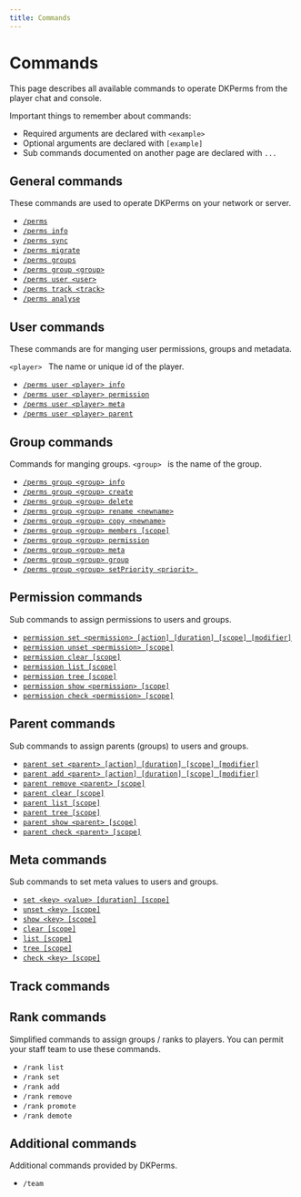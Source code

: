 ```yaml
---
title: Commands
---
```


# Commands

This page describes all available commands to operate DKPerms from the player chat and console.

Important things to remember about commands:
* Required arguments are declared with ```<example>```
* Optional arguments are declared with ```[example]```
* Sub commands documented on another page are declared with ```...```

## General commands
These commands are used to operate DKPerms on your network or server.

* [```/perms```](general-commands.md#perms)
* [```/perms info```](general-commands.md#perms-info)
* [```/perms sync```](general-commands.md#perms-sync)
* [```/perms migrate```](general-commands.md#perms-migrate-system)
* [```/perms groups```](general-commands.md#perms-groups)
* [```/perms group <group>```](general-commands.md#perms-group-group-)
* [```/perms user <user>```](general-commands.md#perms-user-player-)
* [```/perms track <track>```](general-commands.md#perms-track-track-)
* [```/perms analyse```](general-commands.md#perms-analyse-action)

## User commands
These commands are for manging user permissions, groups and metadata.

```<player> ``` The name or unique id of the player.

* [```/perms user <player> info```](user-commands.md#perms-user-player-info)
* [```/perms user <player> permission```](user-commands.md#perms-user-player-permission-)
* [```/perms user <player> meta```](user-commands.md#perms-user-player-meta-)
* [```/perms user <player> parent```](user-commands.md#perms-user-player-parent-)

## Group commands
Commands for manging groups. ```<group> ``` is the name of the group.

* [```/perms group <group> info```](group-commands.md#perms-group-group-create)
* [```/perms group <group> create```](group-commands.md#perms-group-group-create)
* [```/perms group <group> delete```](group-commands.md#perms-group-group-delete)
* [```/perms group <group> rename <newname>```](group-commands.md#perms-group-group-rename-newname)
* [```/perms group <group> copy <newname>```](group-commands.md#perms-group-group-copy-newname)
* [```/perms group <group> members [scope]```](group-commands.md#perms-group-group-rename-newname)
* [```/perms group <group> permission```](group-commands.md#perms-group-group-permission)
* [```/perms group <group> meta```](group-commands.md#perms-group-group-meta)
* [```/perms group <group> group```](group-commands.md#perms-group-group-group)
* [```/perms group <group> setPriority <priorit> ```](group-commands.md#perms-group-group-setpriority-priorit)

## Permission commands
Sub commands to assign permissions to users and groups.

* [```permission set <permission> [action] [duration] [scope] [modifier]```](permission-commands.md#set-permission-action-duration-scope-modifier)
* [```permission unset <permission> [scope]```](permission-commands.md#unset-permission-scope)
* [```permission clear [scope]```](permission-commands.md#clear-scope)
* [```permission list [scope]```](permission-commands.md#list-scope)
* [```permission tree [scope]```](permission-commands.md#tree-scope)
* [```permission show <permission> [scope]```](permission-commands.md#show-permission-scope)
* [```permission check <permission> [scope]```](permission-commands.md#check-permission-scope)

## Parent commands

Sub commands to assign parents (groups) to users and groups.

* [```parent set <parent> [action] [duration] [scope] [modifier]```](parrent-commands.md#-parent-action-duration-scope-modifier)
* [```parent add <parent> [action] [duration] [scope] [modifier]```](parrent-commands.md#-parent-action-duration-scope-modifier)
* [```parent remove <parent> [scope]```](parent-commands.md#remove-parent-scope)
* [```parent clear [scope]```](parent-commands.md#clear-scope)
* [```parent list [scope]```](parent-commands.md#list-scope)
* [```parent tree [scope]```](parent-commands.md#tree-scope)
* [```parent show <parent> [scope]```](parent-commands.md#show-parent-scope)
* [```parent check <parent> [scope]```](parent-commands.md#check-parent-scope)

## Meta commands

Sub commands to set meta values to users and groups.

* [```set <key> <value> [duration] [scope]```](meta-commands.md#set-key-value-duration-scope)
* [```unset <key> [scope]```](meta-commands.md#unset-key-scope)
* [```show <key> [scope]```](meta-commands.md#show-key-scope)
* [```clear [scope]```](meta-commands.md#clear-scope)
* [```list [scope]```](meta-commands.md#list-scope)
* [```tree [scope]```](meta-commands.md#tree-scope)
* [```check <key> [scope]```](meta-commands.md#check-key-scope)

## Track commands


## Rank commands

Simplified commands to assign groups / ranks to players. You can permit your staff team to use these commands.

* ```/rank list```
* ```/rank set```
* ```/rank add```
* ```/rank remove```
* ```/rank promote```
* ```/rank demote```


## Additional commands

Additional commands provided by DKPerms.

* ```/team```




